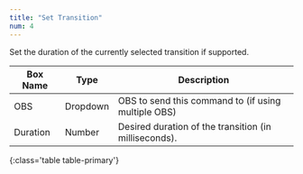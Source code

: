 ```yaml
---
title: "Set Transition"
num: 4
---
```


Set the duration of the currently selected transition if supported.

| Box Name | Type | Description | 
|-------|--------|--------
|OBS|Dropdown|OBS to send this command to (if using multiple OBS)|
|Duration|	Number|	Desired duration of the transition (in milliseconds).|
{:class='table table-primary'}









